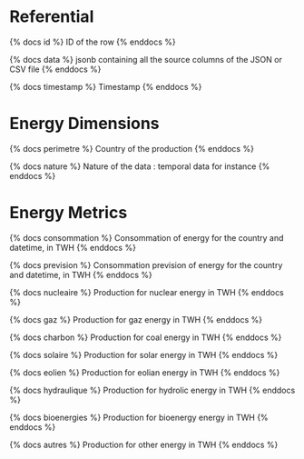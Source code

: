 # Referential

{% docs id %}
 ID of the row
{% enddocs %}

{% docs data %}
 jsonb containing all the source columns of the JSON or CSV file
{% enddocs %}

{% docs timestamp %}
 Timestamp
{% enddocs %}

# Energy Dimensions

{% docs perimetre %}
 Country of the production
{% enddocs %}

{% docs nature %}
 Nature of the data : temporal data for instance
{% enddocs %}

# Energy Metrics

{% docs consommation %}
 Consommation of energy for the country and datetime, in TWH
{% enddocs %}

{% docs prevision %}
 Consommation prevision of energy for the country and datetime, in TWH
{% enddocs %}

{% docs nucleaire %}
 Production for nuclear energy in TWH
{% enddocs %}

{% docs gaz %}
 Production for gaz energy in TWH
{% enddocs %}

{% docs charbon %}
 Production for coal energy in TWH
{% enddocs %}

{% docs solaire %}
 Production for solar energy in TWH
{% enddocs %}

{% docs eolien %}
 Production for eolian energy in TWH
{% enddocs %}

{% docs hydraulique %}
 Production for hydrolic energy in TWH
{% enddocs %}

{% docs bioenergies %}
 Production for bioenergy energy in TWH
{% enddocs %}

{% docs autres %}
 Production for other energy in TWH
{% enddocs %}

